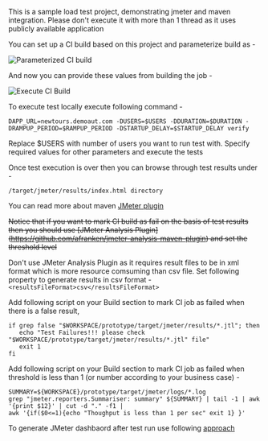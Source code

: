 This is a sample load test project, demonstrating jmeter and maven integration.
Please don't execute it with more than 1 thread as it uses publicly available application

You can set up a CI build based on this project and parameterize build as -

![Parameterized CI build](http://www.awesomescreenshot.com/upload/18268/18496/ca7668b5-b02b-4574-6602-3154ae947aec.png)

And now you can provide these values from building the job - 

![Execute CI Build](http://www.awesomescreenshot.com/upload/18268/18496/97c57696-fc89-479e-6f47-d518fce80b49.png)


To execute test locally execute following command - 

```
DAPP_URL=newtours.demoaut.com -DUSERS=$USERS -DDURATION=$DURATION -DRAMPUP_PERIOD=$RAMPUP_PERIOD -DSTARTUP_DELAY=$STARTUP_DELAY verify
```
    
Replace $USERS with number of users you want to run test with. Specify required values for other parameters and execute the tests

Once test execution is over then you can browse through test results under - 

```
/target/jmeter/results/index.html directory
 ```
You can read more about maven [JMeter plugin](https://github.com/jmeter-maven-plugin/jmeter-maven-plugin)

~~Notice that if you want to mark CI build as fail on the basis of test results then you should use [JMeter Analysis Plugin] (https://github.com/afranken/jmeter-analysis-maven-plugin) and set the threshold level~~

Don't use JMeter Analysis Plugin as it requires result files to be in xml format which is more resource comsuming than csv file. Set following property to generate results in csv format - ```<resultsFileFormat>csv</resultsFileFormat>```

Add following script on your Build section to mark CI job as failed when there is a false result, 

```
if grep false "$WORKSPACE/prototype/target/jmeter/results/*.jtl"; then
   echo "Test Failures!!! please check "$WORKSPACE/prototype/target/jmeter/results/*.jtl" file"
   exit 1
fi
```

Add following script on your Build section to mark CI job as failed when threshold is less than 1 (or number according to your business case) -

```
SUMMARY=${WORKSPACE}/prototype/target/jmeter/logs/*.log
grep "jmeter.reporters.Summariser: summary" ${SUMMARY} | tail -1 | awk '{print $12}' | cut -d "." -f1 |
awk '{if($0<=1){echo "Thoughput is less than 1 per sec" exit 1} }'
```
To generate JMeter dashbaord after test run use following [approach](http://www.testautomationguru.com/jmeter-continuous-performance-testing-jmeter-maven/) 
